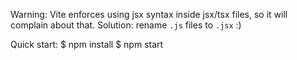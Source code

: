 Warning: Vite enforces using jsx syntax inside jsx/tsx files, so it will complain about that. Solution: rename `.js` files to `.jsx` :)

Quick start:
$ npm install
$ npm start

